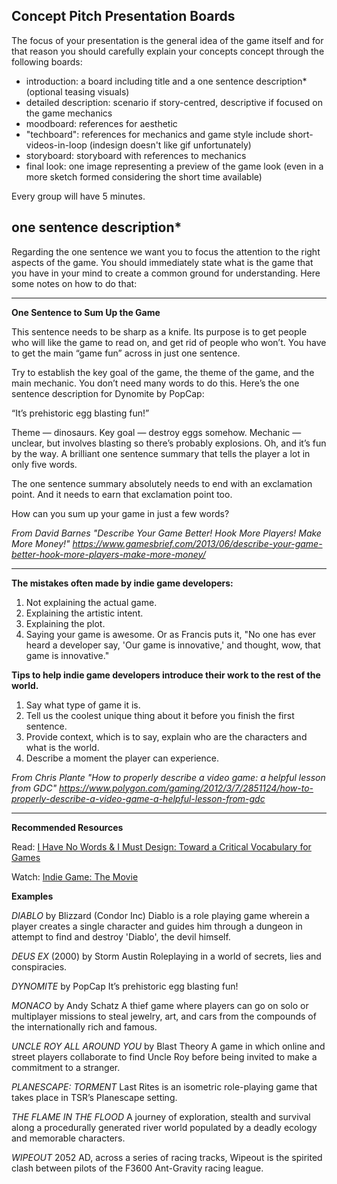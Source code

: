 
Concept Pitch Presentation Boards
-
The focus of your presentation is the general idea of the game itself and for that reason you should carefully explain your concepts concept through the following boards:  

- introduction: a board including title and a one sentence description* (optional teasing visuals)  
- detailed description: scenario if story-centred, descriptive if focused on the game mechanics  
- moodboard: references for aesthetic  
- "techboard": references for mechanics and game style include short-videos-in-loop (indesign doesn't like gif unfortunately)
- storyboard: storyboard with references to mechanics  
- final look: one image representing a preview of the game look (even in a more sketch formed considering the short time available)  

Every group will have 5 minutes.

one sentence description*
-
Regarding the one sentence we want you to focus the attention to the right aspects of the game. You should immediately state what is the game that you have in your mind to create a common ground for understanding. Here some notes on how to do that:

---
**One Sentence to Sum Up the Game**

This sentence needs to be sharp as a knife. Its purpose is to get people who will like the game to read on, and get rid of people who won’t. You have to get the main “game fun” across in just one sentence.

Try to establish the key goal of the game, the theme of the game, and the main mechanic. You don’t need many words to do this. Here’s the one sentence description for Dynomite by PopCap:

“It’s prehistoric egg blasting fun!”

Theme — dinosaurs. Key goal — destroy eggs somehow. Mechanic — unclear, but involves blasting so there’s probably explosions. Oh, and it’s fun by the way. A brilliant one sentence summary that tells the player a lot in only five words.

The one sentence summary absolutely needs to end with an exclamation point. And it needs to earn that exclamation point too.

How can you sum up your game in just a few words?

*From David Barnes "Describe Your Game Better! Hook More Players! Make More Money!"
https://www.gamesbrief.com/2013/06/describe-your-game-better-hook-more-players-make-more-money/*

---

**The mistakes often made by indie game developers:**
1. Not explaining the actual game.
2. Explaining the artistic intent.
3. Explaining the plot.
4. Saying your game is awesome. Or as Francis puts it, "No one has ever heard a developer say, 'Our game is innovative,' and thought, wow, that game is innovative."

**Tips to help indie game developers introduce their work to the rest of the world.**
1. Say what type of game it is.
2. Tell us the coolest unique thing about it before you finish the first sentence.
3. Provide context, which is to say, explain who are the characters and what is the world.
4. Describe a moment the player can experience.

*From Chris Plante "How to properly describe a video game: a helpful lesson from GDC"
https://www.polygon.com/gaming/2012/3/7/2851124/how-to-properly-describe-a-video-game-a-helpful-lesson-from-gdc*

---
**Recommended Resources**

Read: [I Have No Words & I Must Design: Toward a Critical Vocabulary for Games](http://www.costik.com/nowords2002.pdf)

Watch: [Indie Game: The Movie](https://www.netflix.com/title/70229918)


**Examples**

*DIABLO* by Blizzard (Condor Inc)
Diablo is a role playing game wherein a player creates a single character and guides him through a dungeon in attempt to find and destroy 'Diablo', the devil himself.

*DEUS EX* (2000) by Storm Austin
Roleplaying in a world of secrets, lies and conspiracies.

*DYNOMITE* by PopCap
It’s prehistoric egg blasting fun!

*MONACO* by Andy Schatz
A thief game where players can go on solo or multiplayer missions to steal jewelry, art, and cars from the compounds of the internationally rich and famous.

*UNCLE ROY ALL AROUND YOU* by Blast Theory
A game in which online and street players collaborate to find Uncle Roy before being invited to make a commitment to a stranger.

*PLANESCAPE: TORMENT*
Last Rites is an isometric role-playing game that takes place in TSR’s Planescape setting.

*THE FLAME IN THE FLOOD*
A journey of exploration, stealth and survival along a procedurally generated river world populated by a deadly ecology and memorable characters.

*WIPEOUT*
2052 AD, across a series of racing tracks, Wipeout is the spirited clash between pilots of the F3600 Ant-Gravity racing league.
